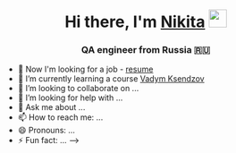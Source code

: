 
<!-- Вступление и приветствие -->
<h1 align="center">Hi there, I'm <a href="https://daniilshat.ru/" target="_blank">Nikita</a> 
<img src="https://github.com/blackcater/blackcater/raw/main/images/Hi.gif" height="32"/></h1>
<h3 align="center">QA engineer from Russia 🇷🇺</h3>



- 🐝 Now I'm looking for a job - <a href="https://yadi.sk/i/XPUAR-lh7mb0gQ">resume</a>
- 🌱 I’m currently learning a course <a href="https://ksendzov.com/">Vadym Ksendzov</a>
- 👯 I’m looking to collaborate on ...
- 🤔 I’m looking for help with ...
- 💬 Ask me about ...
- 📫 How to reach me: ...
- 😄 Pronouns: ...
- ⚡ Fun fact: ...
-->
